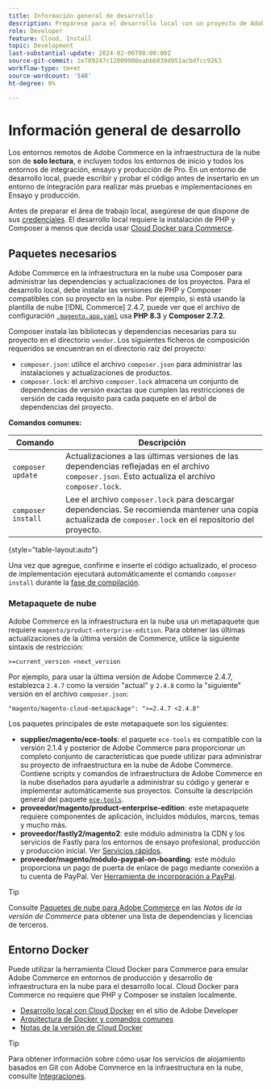 ```yaml
---
title: Información general de desarrollo
description: Prepárese para el desarrollo local con un proyecto de Adobe Commerce en la nube.
role: Developer
feature: Cloud, Install
topic: Development
last-substantial-update: 2024-02-06T00:00:00Z
source-git-commit: 1e789247c12009908eabb6039d951acbdfcc9263
workflow-type: tm+mt
source-wordcount: '548'
ht-degree: 0%

---
```


# Información general de desarrollo

Los entornos remotos de Adobe Commerce en la infraestructura de la nube son de **solo lectura**, e incluyen todos los entornos de inicio y todos los entornos de integración, ensayo y producción de Pro. En un entorno de desarrollo local, puede escribir y probar el código antes de insertarlo en un entorno de integración para realizar más pruebas e implementaciones en Ensayo y producción.

Antes de preparar el área de trabajo local, asegúrese de que dispone de sus [credenciales](../../get-started/prepare-workspace.md). El desarrollo local requiere la instalación de PHP y Composer a menos que decida usar [Cloud Docker para Commerce](#docker-environment).

## Paquetes necesarios

Adobe Commerce en la infraestructura en la nube usa Composer para administrar las dependencias y actualizaciones de los proyectos. Para el desarrollo local, debe instalar las versiones de PHP y Composer compatibles con su proyecto en la nube. Por ejemplo, si está usando la plantilla de nube [!DNL Commerce] 2.4.7, puede ver que el archivo de configuración [`.magento.app.yaml`](https://github.com/magento/magento-cloud/blob/2.4.7/.magento.app.yaml) usa **PHP 8.3** y **Composer 2.7.2**.

Composer instala las bibliotecas y dependencias necesarias para su proyecto en el directorio `vendor`. Los siguientes ficheros de composición requeridos se encuentran en el directorio raíz del proyecto:

- `composer.json`: utilice el archivo `composer.json` para administrar las instalaciones y actualizaciones de productos.
- `composer.lock`: el archivo `composer.lock` almacena un conjunto de dependencias de versión exactas que cumplen las restricciones de versión de cada requisito para cada paquete en el árbol de dependencias del proyecto.

**Comandos comunes:**

| Comando | Descripción |
|--------------------|----------------------------------------------------------------------------------------------------------------------------------------------------------|
| `composer update` | Actualizaciones a las últimas versiones de las dependencias reflejadas en el archivo `composer.json`. Esto actualiza el archivo `composer.lock`. |
| `composer install` | Lee el archivo `composer.lock` para descargar dependencias. Se recomienda mantener una copia actualizada de `composer.lock` en el repositorio del proyecto. |

{style="table-layout:auto"}

Una vez que agregue, confirme e inserte el código actualizado, el proceso de implementación ejecutará automáticamente el comando `composer install` durante la [fase de compilación](../deploy/process.md#build-phase-build-phase).

### Metapaquete de nube

Adobe Commerce en la infraestructura en la nube usa un metapaquete que requiere `magento/product-enterprise-edition`. Para obtener las últimas actualizaciones de la última versión de Commerce, utilice la siguiente sintaxis de restricción:

```text
>=current_version <next_version
```

Por ejemplo, para usar la última versión de Adobe Commerce 2.4.7, establezca `2.4.7` como la versión &quot;actual&quot; y `2.4.8` como la &quot;siguiente&quot; versión en el archivo `composer.json`:

```text
"magento/magento-cloud-metapackage": ">=2.4.7 <2.4.8"
```

Los paquetes principales de este metapaquete son los siguientes:

- **supplier/magento/ece-tools**: el paquete `ece-tools` es compatible con la versión 2.1.4 y posterior de Adobe Commerce para proporcionar un completo conjunto de características que puede utilizar para administrar su proyecto de infraestructura en la nube de Adobe Commerce. Contiene scripts y comandos de infraestructura de Adobe Commerce en la nube diseñados para ayudarle a administrar su código y generar e implementar automáticamente sus proyectos. Consulte la descripción general del paquete [`ece-tools`](../dev-tools/package-overview.md).
- **proveedor/magento/product-enterprise-edition**: este metapaquete requiere componentes de aplicación, incluidos módulos, marcos, temas y mucho más.
- **proveedor/fastly2/magento2**: este módulo administra la CDN y los servicios de Fastly para los entornos de ensayo profesional, producción y producción inicial. Ver [Servicios rápidos](/help/cloud-guide/cdn/fastly.md#fastly-cdn-module-for-magento-2).
- **proveedor/magento/módulo-paypal-on-boarding**: este módulo proporciona un pago de puerta de enlace de pago mediante conexión a tu cuenta de PayPal. Ver [Herramienta de incorporación a PayPal](../store/paypal.md).

>[!TIP]
>
>Consulte [Paquetes de nube para Adobe Commerce](/help/cloud-guide/release-notes/cloud-packages.md) en las _Notas de la versión de Commerce_ para obtener una lista de dependencias y licencias de terceros.

## Entorno Docker

Puede utilizar la herramienta Cloud Docker para Commerce para emular Adobe Commerce en entornos de producción y desarrollo de infraestructura en la nube para el desarrollo local. Cloud Docker para Commerce no requiere que PHP y Composer se instalen localmente.

- [Desarrollo local con Cloud Docker](https://developer.adobe.com/commerce/cloud-tools/docker/setup/) en el sitio de Adobe Developer
- [Arquitectura de Docker y comandos comunes](../dev-tools/cloud-docker.md)
- [Notas de la versión de Cloud Docker](../release-notes/cloud-docker.md)

>[!TIP]
>
>Para obtener información sobre cómo usar los servicios de alojamiento basados en Git con Adobe Commerce en la infraestructura en la nube, consulte [Integraciones](../integrations/overview.md).
